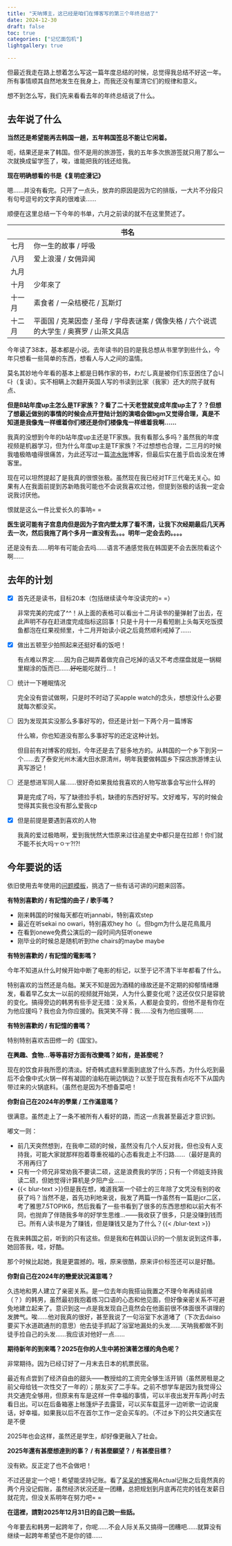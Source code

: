 ```yaml
---
title: "天呐博主，这已经是咱们在博客写的第三个年终总结了"
date: 2024-12-30
draft: false
toc: true
categories: ["记忆面包机"]
lightgallery: true

---
```




但最近我走在路上想着怎么写这一篇年度总结的时候，总觉得我总结不好这一年。所有事情顺其自然地发生在我身上，而我还没有厘清它们的规律和意义。

想不到怎么写，我们先来看看去年的年终总结说了什么。

## 去年说了什么

**当然还是希望能再去韩国一趟，五年韩国签总不能让它闲着。**

呃，结果还是来了韩国。但不是用的旅游签，我的五年多次旅游签就只用了那么一次就换成留学签了，唉，谁能把我的钱还给我。

**现在明确想看的书是《复明症漫记》**

嗯……并没有看完。只开了一点头，放弃的原因是因为它的排版，一大片不分段只有句号逗号的文字真的很难读……

顺便在这里总结一下今年的书单，六月之前读的就不在这里赘述了。

||书名|
|----|----|
|七月|你一生的故事 / 呼吸|
|八月|爱上浪漫 / 女佣异闻|
|九月||
|十月|少年來了|
|十一月|素食者 / 一朵桔梗花 / 瓦斯灯|
|十二月|平面国 / 克莱因壶 / 圣母 / 字母表谜案 / 偶像失格 / 六个说谎的大学生 / 奥赛罗 / 山茶文具店|

今年读了38本，基本都是小说。去年读书的目的是我总想从书里学到些什么，今年只想看一些简单的东西，想看人与人之间的温情。

莫名其妙地今年看的基本上都是日韩作家的书，わだし真是被你们东亚困住了습니다（复读）。实不相瞒上次翻开英国人写的书读到比家（我家）还大的院子就有点、

**但是B站年度up主怎么是TF家族？？看了二十天老登就变成年度up主了？？但想了想最近做别的事情的时候会点开登陆计划的演唱会做bgm又觉得合理，真是不知道是我像鬼一样缠着你们楼还是你们楼像鬼一样缠着我啊……**

我真的没想到今年的b站年度up主还是TF家族。我有看那么多吗？虽然我的年度视频是机器学习，但为什么年度up主是TF家族？不过想想也合理，二三月的时候我嗑极皓嗑得很痛苦，为此还写过一篇[流水账](https://written.iceco.icu/2024/sns/)博客，但最后实在羞于启齿没发在博客里。

现在可以坦然提起了是我真的很恨张极。虽然现在我已经对TF三代毫无关心。如果有人在我面前提到苏新皓我可能也不会说我喜欢过他，但提到张极的话我一定会说我讨厌他。

恨就是这么一件比爱长久的事呐= =

**医生说可能有子宫息肉但是因为子宫内壁太厚了看不清，让我下次经期最后几天再去一次，然后我拖了两个多月一直没有去。。。明年一定会去的。。。。**

还是没有去……明年有可能会去吗……语言不通感觉我在韩国更不会去医院看这个啊……

## 去年的计划

- [x] 首先还是读书，目标20本（包括继续读今年没读完的= =）
  
  非常完美的完成了^^！从上面的表格可以看出十二月读书的量弹射了出去，在此声明不存在赶进度完成指标这回事！只是十月十一月看短剧上头每天吃饭摸鱼都泡在红果视频里，十二月开始读小说之后竟然顺利戒掉了……

- [x] 做出五顿至少拍照起来还挺好看的饭吧！

  有点难以界定……因为自己糊弄着做完自己吃掉的话又不考虑摆盘就是一锅糊里糊涂的饭而已……~~好吃~~能吃就行…！

- [ ] 统计一下睡眠情况
  
  完全没有尝试做啊，只是时不时动了买apple watch的念头，想想没什么必要就每次都没买。

- [ ] 因为发现其实没那么多事好写的，但还是计划一下两个月一篇博客
  
  什么嘛，你也知道没有那么多事好写的还定这种计划。

  但目前有对博客的规划，今年还是去了挺多地方的。从韩国的一个乡下到另一个……去了泰安光州木浦大田水原清州，明年我要做韩国乡下探店旅游博主认真写游记！

- [ ] 还是想进军同人届……很好奇如果我给我喜欢的人物写故事会写出什么样的

  算是完成了吗，写了缺德捡手机，缺德的东西好好写。文好难写，写的时候会觉得其实我也没有那么爱我cp

- [x] 但是前提是要遇到喜欢的人物
  
  我真的爱过极皓啊，爱到我恍然大悟原来过往追星史中都只是在拉郎！你们就不能不长大吗ㅜㅇㅜ?!?!

## 今年要说的话

依旧使用去年使用的[问题模板](https://be-water.notion.site/2023-2024-26-b644c0cf3f2d42fd8c3afc35a369e84e)，挑选了一些有话可讲的问题来回答。

**有特別喜歡的 / 有記憶的曲子 / 歌手嗎？**

- 刚来韩国的时候每天都在听jannabi，特别喜欢step
- 最近在听sekai no owari，特别喜欢hey ho（。但bgm为什么是花鳥風月
- 在看到onewe免费公演后的一段时间内狂听onewe
- 刚毕业的时候总是随机听到the chairs的maybe maybe

**有特別喜歡的 / 有記憶的電影嗎？**

今年不知道从什么时候开始中断了电影的标记，以至于记不清下半年都看了什么。

特别喜欢的当然还是鸟骷。某天不知是因为酒精的缘故还是不定期的抑郁情绪爆发，看着早乙女太一以前的视频就开始哭，人为什么要变化呢？这还仅仅只是容貌的变化。搞得旁边的韩男有些手足无措：没关系，人都是会变的，但他不是有你在为他应援吗？我也会为你应援的。我哭笑不得：我……没有为他应援啊……

**有特別喜歡的 / 有記憶的書嗎？**

特别特别喜欢吉田修一的《国宝》。

**在興趣、食物…等等喜好方面有改變嗎？如有，是甚麼呢？**

现在的饮食非我所愿的清淡。好奇韩式底料里面到底放了什么东西，为什么吃到最后不会像中式火锅一样有凝固的油粘在碗边锅边？以至于现在我有点吃不下从国内带过来的火锅底料。（虽然也是因为不想备菜吧！

**你對自己在2024年的學業 / 工作滿意嗎？**

很满意。虽然走上了一条不被所有人看好的路，而这一点我甚至最近才意识到。

嘟文一则：
- 前几天突然想到，在我申二硕的时候，虽然没有几个人反对我，但也没有人支持我，可能大家就那样抱着尊重祝福的心态看我走上不归路……（最好是真的不用再归了
- 只有一个师兄非常劝我不要读二硕，这是浪费我的学历；只有一个师姐支持我读二硕，但她觉得计算机是夕阳产业……
- {{< blur-text >}}但是我在想，难道我第一个硕士的三年除了文凭没有别的收获了吗？当然不是，首先功利地来说，我发了两篇一作虽然有一篇是jcr二区，考了雅思7.5TOPIK6，然后我看了一些书看到了很多的东西思想和以前大有不同，也抛弃了伴随我多年的好学生思维...——我收获了很多，只是没赚到钱而已。所有人读书是为了赚钱，但是赚钱又是为了什么？{{< /blur-text >}}

在我来韩国之前，听到的只有这些。但是我和在韩国认识的一个朋友说到这件事，她回答我，哇，好酷。

那个时候比起她，我是更震撼的。哦，原来很酷，原来评价标签还可以是好酷。

**你對自己在2024年的戀愛狀況滿意嗎？**

久违地和男人建立了亲密关系。是一位去年向我搭讪我置之不理今年再续前缘（？）的韩男，虽然最初我抱着练习口语的心态和他见面，但好像亲密关系不可避免地建立起来了。意识到这一点是我发现自己竟然会在他面前很不体面很不讲理的发脾气。唉……他对我真的很好，甚至我说了一句浴室下水道堵了（下次去daiso要买下水道疏通剂的意思）他去徒手抓起了浴室地漏处的头发……天呐我都做不到徒手捡自己的头发……我应该对他好一点……

**期待新年的到來嗎？2025在你的人生中將扮演著怎樣的角色呢？**

非常期待。因为已经订好了一月末去日本的机票民宿。

最近有点尝到了经济自由的甜头——教授给的工资完全够生活开销（虽然房租是之前父母给钱一次性交了一年的）；朋友买了二手车。之前不想学车是因为我觉得公共交通完全够用，但原来有车是这样一件幸福的事情，可以半夜出发开车两小时去看日出。可以在后备箱塞上帐篷炉子去露营，可以买车载蓝牙一边听歌一边说废话，好幸福，如果我以后不在首尔工作一定会买车的。（不过乡下的公共交通实在是不便

2025年也会这样，虽然还是学生，却好像更融入了社会。

**2025年還有甚麼想達到的事？ / 有甚麼願望？ / 有甚麼目標？**

没有欸。反正定了也不会做吧！

不过还是定一个吧！希望能坚持记账。看了[呆呆的博客](https://graugris.icu/posts/2024/actual/)用Actual记账之后竟然真的两个月没记假账，虽然经济状况还是一团糟，总把规划到月底再花完的钱在发薪日就花完，但没关系明年在努力吧= =

**在這裡，請對2025年12月31日的自己說一些話。**

今年要去和韩男一起跨年了，你呢……不会人际关系又搞得一团糟吧……就算没有继续一起跨年希望也不是你的错……